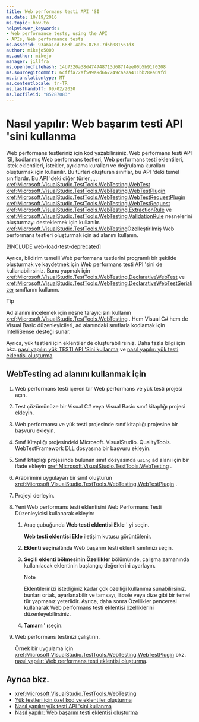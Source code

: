 ```yaml
---
title: Web performans testi API 'SI
ms.date: 10/19/2016
ms.topic: how-to
helpviewer_keywords:
- Web performance tests, using the API
- APIs, Web performance tests
ms.assetid: 93a6a1dd-663b-4ab5-8760-7d6b081561d3
author: mikejo5000
ms.author: mikejo
manager: jillfra
ms.openlocfilehash: 14b7320a38d474748713d687f4ee00b5b91f0208
ms.sourcegitcommit: 6cfffa72af599a9d667249caaaa411bb28ea69fd
ms.translationtype: MT
ms.contentlocale: tr-TR
ms.lasthandoff: 09/02/2020
ms.locfileid: "85287083"
---
```

# <a name="how-to-use-the-web-performance-test-api"></a>Nasıl yapılır: Web başarım testi API 'sini kullanma

Web performans testleriniz için kod yazabilirsiniz. Web performans testi API 'SI, kodlanmış Web performans testleri, Web performans testi eklentileri, istek eklentileri, istekler, ayıklama kuralları ve doğrulama kuralları oluşturmak için kullanılır. Bu türleri oluşturan sınıflar, bu API 'deki temel sınıflardır. Bu API 'deki diğer türler,,,,, <xref:Microsoft.VisualStudio.TestTools.WebTesting.WebTest> <xref:Microsoft.VisualStudio.TestTools.WebTesting.WebTestPlugin> <xref:Microsoft.VisualStudio.TestTools.WebTesting.WebTestRequestPlugin> <xref:Microsoft.VisualStudio.TestTools.WebTesting.WebTestRequest> <xref:Microsoft.VisualStudio.TestTools.WebTesting.ExtractionRule> ve <xref:Microsoft.VisualStudio.TestTools.WebTesting.ValidationRule> nesnelerini oluşturmayı desteklemek için kullanılır. <xref:Microsoft.VisualStudio.TestTools.WebTesting>Özelleştirilmiş Web performans testleri oluşturmak için ad alanını kullanın.

[!INCLUDE [web-load-test-deprecated](includes/web-load-test-deprecated.md)]

Ayrıca, bildirim temelli Web performans testlerini programlı bir şekilde oluşturmak ve kaydetmek için Web performans testi API 'sini de kullanabilirsiniz. Bunu yapmak için <xref:Microsoft.VisualStudio.TestTools.WebTesting.DeclarativeWebTest> ve <xref:Microsoft.VisualStudio.TestTools.WebTesting.DeclarativeWebTestSerializer> sınıflarını kullanın.

> [!TIP]
> Ad alanını incelemek için nesne tarayıcısını kullanın <xref:Microsoft.VisualStudio.TestTools.WebTesting> . Hem Visual C# hem de Visual Basic düzenleyicileri, ad alanındaki sınıflarla kodlamak için IntelliSense desteği sunar.

Ayrıca, yük testleri için eklentiler de oluşturabilirsiniz. Daha fazla bilgi için bkz. [nasıl yapılır: yük TESTI API 'Sini kullanma](../test/how-to-use-the-load-test-api.md) ve [nasıl yapılır: yük testi eklentisi oluşturma](../test/how-to-create-a-load-test-plug-in.md).

## <a name="to-use-the-webtesting-namespace"></a>WebTesting ad alanını kullanmak için

1. Web performans testi içeren bir Web performans ve yük testi projesi açın.

2. Test çözümünüze bir Visual C# veya Visual Basic sınıf kitaplığı projesi ekleyin.

3. Web performansı ve yük testi projesinde sınıf kitaplığı projesine bir başvuru ekleyin.

4. Sınıf Kitaplığı projesindeki Microsoft. VisualStudio. QualityTools. WebTestFramework DLL dosyasına bir başvuru ekleyin.

5. Sınıf kitaplığı projesinde bulunan sınıf dosyasında `using` ad alanı için bir ifade ekleyin <xref:Microsoft.VisualStudio.TestTools.WebTesting> .

6. Arabirimini uygulayan bir sınıf oluşturun <xref:Microsoft.VisualStudio.TestTools.WebTesting.WebTestPlugin> .

7. Projeyi derleyin.

8. Yeni Web performans testi eklentisini Web Performans Testi Düzenleyicisi kullanarak ekleyin:

    1. Araç çubuğunda **Web testi eklentisi Ekle** ' yi seçin.

         **Web testi eklentisi Ekle** iletişim kutusu görüntülenir.

    2. **Eklenti seçin**altında Web başarım testi eklenti sınıfınızı seçin.

    3. **Seçili eklenti bölmesinin Özellikler** bölümünde, çalışma zamanında kullanılacak eklentinin başlangıç değerlerini ayarlayın.

        > [!NOTE]
        > Eklentilerinizi istediğiniz kadar çok özelliği kullanıma sunabilirsiniz. bunları ortak, ayarlanabilir ve tamsayı, Boole veya dize gibi bir temel tür yapmanız yeterlidir. Ayrıca, daha sonra Özellikler penceresi kullanarak Web performans testi eklentisi özelliklerini düzenleyebilirsiniz.

    4. **Tamam ' ı**seçin.

9. Web performans testinizi çalıştırın.

     Örnek bir uygulama için <xref:Microsoft.VisualStudio.TestTools.WebTesting.WebTestPlugin> bkz. [nasıl yapılır: Web performans testi eklentisi oluşturma](../test/how-to-create-a-web-performance-test-plug-in.md).

## <a name="see-also"></a>Ayrıca bkz.

- <xref:Microsoft.VisualStudio.TestTools.WebTesting>
- [Yük testleri için özel kod ve eklentiler oluşturma](../test/create-custom-code-and-plug-ins-for-load-tests.md)
- [Nasıl yapılır: yük testi API 'sini kullanma](../test/how-to-use-the-load-test-api.md)
- [Nasıl yapılır: Web başarım testi eklentisi oluşturma](../test/how-to-create-a-web-performance-test-plug-in.md)
